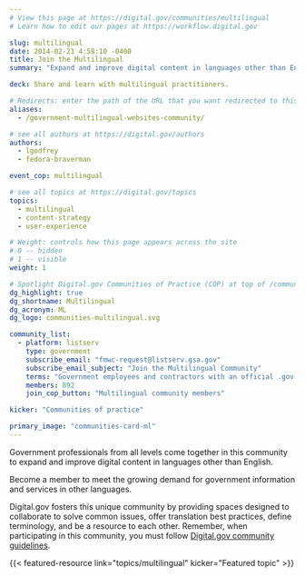 ```yaml
---
# View this page at https://digital.gov/communities/multilingual
# Learn how to edit our pages at https://workflow.digital.gov

slug: multilingual
date: 2014-02-21 4:58:10 -0400
title: Join the Multilingual
summary: "Expand and improve digital content in languages other than English."

deck: Share and learn with multilingual practitioners.

# Redirects: enter the path of the URL that you want redirected to this page
aliases:
  - /government-multilingual-websites-community/

# see all authors at https://digital.gov/authors
authors:
  - lgodfrey
  - fedora-braverman

event_cop: multilingual

# see all topics at https://digital.gov/topics
topics:
  - multilingual
  - content-strategy
  - user-experience

# Weight: controls how this page appears across the site
# 0 -- hidden
# 1 -- visible
weight: 1

# Spotlight Digital.gov Communities of Practice (COP) at top of /communities
dg_highlight: true
dg_shortname: Multilingual
dg_acronym: ML
dg_logo: communities-multilingual.svg

community_list:
  - platform: listserv
    type: government
    subscribe_email: "fmwc-request@listserv.gsa.gov"
    subscribe_email_subject: "Join the Multilingual Community"
    terms: "Government employees and contractors with an official .gov or .mil email are eligible to join."
    members: 892
    join_cop_button: "Multilingual community members"

kicker: "Communities of practice"

primary_image: "communities-card-ml"
---
```


Government professionals from all levels come together in this community to expand and improve digital content in languages other than English.

Become a member to meet the growing demand for government information and services in other languages.

Digital.gov fosters this unique community by providing spaces designed to collaborate to solve common issues, offer translation best practices, define terminology, and be a resource to each other. Remember, when participating in this community, you must follow [Digital.gov community guidelines](https://digital.gov/communities/community-guidelines/).

{{< featured-resource link="topics/multilingual" kicker="Featured topic" >}}
